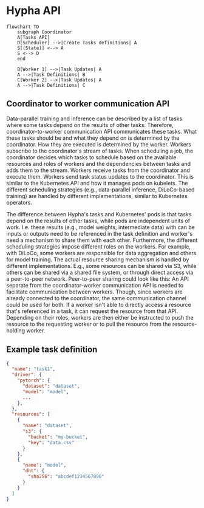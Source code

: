 # Hypha API

```mermaid
flowchart TD
    subgraph Coordinator
    A[Tasks API]
    D[Scheduler] -->|Create Tasks definitions| A
    S[(State)] <--> A
    S <--> D
    end

    B[Worker 1] -->|Task Updates| A
    A -->|Task Definitions| B
    C[Worker 2] -->|Task Updates| A
    A -->|Task Definitions| C

```

## Coordinator to worker communication API

Data-parallel training and inference can be described by a list of tasks where some tasks depend on the results of other tasks.
Therefore, coordinator-to-worker communication API communicates these tasks. What these tasks should be and what they depend on is determined by the coordinator. How they are executed is determined by the worker.
Workers subscribe to the coordinator's stream of tasks. When scheduling a job, the coordinator decides which tasks to schedule based on the available resources and roles of workers and the dependencies between tasks and adds them to the stream.
Workers receive tasks from the coordinator and execute them. Workers send task status updates to the coordinator.
This is similar to the Kubernetes API and how it manages pods on kubelets. The different scheduling strategies (e.g., data-parallel inference, DiLoCo-based training) are handled by different implementations, similar to Kubernetes operators.

The difference between Hypha's tasks and Kubernetes' pods is that tasks depend on the results of other tasks, while pods are independent units of work.
I.e. these results (e.g., model weights, intermediate data) with can be inputs or outputs need to be referenced in the task definition and worker's need a mechanism to share them with each other.
Furthermore, the different scheduling strategies impose different roles on the workers. For example, with DiLoCo, some workers are responsible for data aggregation and others for model training.
The actual resource sharing mechanism is handled by different implementations. E.g., some resources can be shared via S3, while others can be shared via a shared file system, or through direct access via a peer-to-peer network.
Peer-to-peer sharing could look like this: An API separate from the coordinator-worker communication API is needed to facilitate communication between workers. Though, since workers are already connected to the coordinator, the same communication channel could be used for both.
If a worker isn't able to directly access a resource that's referenced in a task, it can request the resource from that API. Depending on their roles, workers are then either be instructed to push the resource to the requesting worker or to pull the resource from the resource-holding worker.

## Example task definition

```json
{
  "name": "task1",
  "driver": {
    "pytorch": {
      "dataset": "dataset",
      "model": "model",
      ...
    },
  },
  "resources": [
    {
      "name": "dataset",
      "s3": {
        "bucket": "my-bucket",
        "key": "data.csv"
      }
    },
    {
      "name": "model",
      "dht": {
        "sha256": "abcdef1234567890"
      }
    }
  ]
}
```
